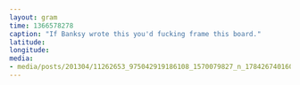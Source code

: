 ```yaml
---
layout: gram
time: 1366578278
caption: "If Banksy wrote this you'd fucking frame this board."
latitude: 
longitude: 
media:
- media/posts/201304/11262653_975042919186108_1570079827_n_17842674016000351.jpg
---
```


